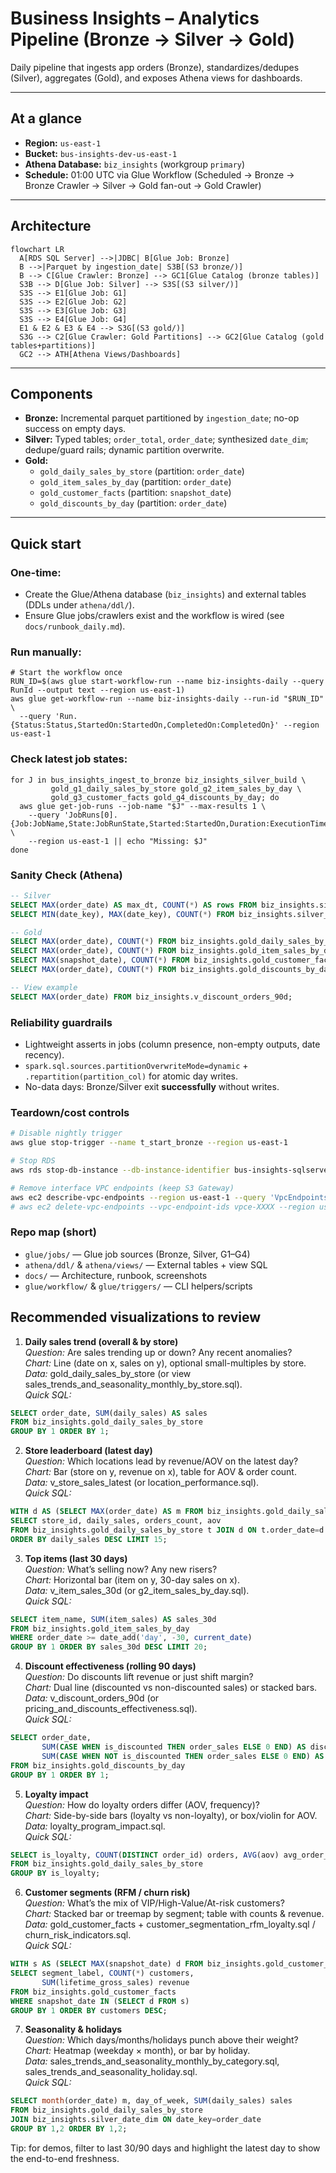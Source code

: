 # Business Insights – Analytics Pipeline (Bronze → Silver → Gold)

Daily pipeline that ingests app orders (Bronze), standardizes/dedupes (Silver), aggregates (Gold), and exposes Athena views for dashboards.

---

## At a glance

- **Region:** `us-east-1`  
- **Bucket:** `bus-insights-dev-us-east-1`  
- **Athena Database:** `biz_insights` (workgroup `primary`)
- **Schedule:** 01:00 UTC via Glue Workflow (Scheduled → Bronze → Bronze Crawler → Silver → Gold fan-out → Gold Crawler)

---

## Architecture
```
flowchart LR
  A[RDS SQL Server] -->|JDBC| B[Glue Job: Bronze]
  B -->|Parquet by ingestion_date| S3B[(S3 bronze/)]
  B --> C[Glue Crawler: Bronze] --> GC1[Glue Catalog (bronze tables)]
  S3B --> D[Glue Job: Silver] --> S3S[(S3 silver/)]
  S3S --> E1[Glue Job: G1]
  S3S --> E2[Glue Job: G2]
  S3S --> E3[Glue Job: G3]
  S3S --> E4[Glue Job: G4]
  E1 & E2 & E3 & E4 --> S3G[(S3 gold/)]
  S3G --> C2[Glue Crawler: Gold Partitions] --> GC2[Glue Catalog (gold tables+partitions)]
  GC2 --> ATH[Athena Views/Dashboards]
```
---

## Components

- **Bronze:** Incremental parquet partitioned by `ingestion_date`; no-op success on empty days.
- **Silver:** Typed tables; `order_total`, `order_date`; synthesized `date_dim`; dedupe/guard rails; dynamic partition overwrite.
- **Gold:** 
  - `gold_daily_sales_by_store` (partition: `order_date`)
  - `gold_item_sales_by_day` (partition: `order_date`)
  - `gold_customer_facts` (partition: `snapshot_date`)
  - `gold_discounts_by_day` (partition: `order_date`)

---
## Quick start

### One-time:

- Create the Glue/Athena database (`biz_insights`) and external tables (DDLs under `athena/ddl/`).
- Ensure Glue jobs/crawlers exist and the workflow is wired (see `docs/runbook_daily.md`).

### Run manually:

```
# Start the workflow once
RUN_ID=$(aws glue start-workflow-run --name biz-insights-daily --query RunId --output text --region us-east-1)
aws glue get-workflow-run --name biz-insights-daily --run-id "$RUN_ID" \
  --query 'Run.{Status:Status,StartedOn:StartedOn,CompletedOn:CompletedOn}' --region us-east-1
```

### Check latest job states:

```
for J in bus_insights_ingest_to_bronze biz_insights_silver_build \
         gold_g1_daily_sales_by_store gold_g2_item_sales_by_day \
         gold_g3_customer_facts gold_g4_discounts_by_day; do
  aws glue get-job-runs --job-name "$J" --max-results 1 \
    --query 'JobRuns[0].{Job:JobName,State:JobRunState,Started:StartedOn,Duration:ExecutionTime,Error:ErrorMessage}' \
    --region us-east-1 || echo "Missing: $J"
done
```

### Sanity Check (Athena)

```sql
-- Silver
SELECT MAX(order_date) AS max_dt, COUNT(*) AS rows FROM biz_insights.silver_order_items;
SELECT MIN(date_key), MAX(date_key), COUNT(*) FROM biz_insights.silver_date_dim;

-- Gold
SELECT MAX(order_date), COUNT(*) FROM biz_insights.gold_daily_sales_by_store;
SELECT MAX(order_date), COUNT(*) FROM biz_insights.gold_item_sales_by_day;
SELECT MAX(snapshot_date), COUNT(*) FROM biz_insights.gold_customer_facts;
SELECT MAX(order_date), COUNT(*) FROM biz_insights.gold_discounts_by_day;

-- View example
SELECT MAX(order_date) FROM biz_insights.v_discount_orders_90d;
```

### Reliability guardrails

- Lightweight asserts in jobs (column presence, non-empty outputs, date recency).
- `spark.sql.sources.partitionOverwriteMode=dynamic` + `.repartition(partition_col)` for atomic day writes.
- No-data days: Bronze/Silver exit **successfully** without writes.

### Teardown/cost controls

```bash
# Disable nightly trigger
aws glue stop-trigger --name t_start_bronze --region us-east-1

# Stop RDS
aws rds stop-db-instance --db-instance-identifier bus-insights-sqlserver --region us-east-1

# Remove interface VPC endpoints (keep S3 Gateway)
aws ec2 describe-vpc-endpoints --region us-east-1 --query 'VpcEndpoints[].VpcEndpointId'
# aws ec2 delete-vpc-endpoints --vpc-endpoint-ids vpce-XXXX --region us-east-1
```

### Repo map (short)

- `glue/jobs/` — Glue job sources (Bronze, Silver, G1–G4)
- `athena/ddl/` & `athena/views/` — External tables + view SQL
- `docs/` — Architecture, runbook, screenshots
- `glue/workflow/` & `glue/triggers/` — CLI helpers/scripts

## Recommended visualizations to review

1) **Daily sales trend (overall & by store)**<br>
*Question:* Are sales trending up or down? Any recent anomalies?<br>
*Chart:* Line (date on x, sales on y), optional small-multiples by store.<br>
*Data:* gold_daily_sales_by_store (or view sales_trends_and_seasonality_monthly_by_store.sql).<br>
*Quick SQL:*

```sql
SELECT order_date, SUM(daily_sales) AS sales
FROM biz_insights.gold_daily_sales_by_store
GROUP BY 1 ORDER BY 1;
```

2) **Store leaderboard (latest day)**<br>
*Question:* Which locations lead by revenue/AOV on the latest day?<br>
*Chart:* Bar (store on y, revenue on x), table for AOV & order count.<br>
*Data:* v_store_sales_latest (or location_performance.sql).<br>
*Quick SQL:*<br>

```sql
WITH d AS (SELECT MAX(order_date) AS m FROM biz_insights.gold_daily_sales_by_store)
SELECT store_id, daily_sales, orders_count, aov
FROM biz_insights.gold_daily_sales_by_store t JOIN d ON t.order_date=d.m
ORDER BY daily_sales DESC LIMIT 15;
```

3) **Top items (last 30 days)**<br>
*Question:* What’s selling now? Any new risers?<br>
*Chart:* Horizontal bar (item on y, 30-day sales on x).<br>
*Data:* v_item_sales_30d (or g2_item_sales_by_day.sql).<br>
*Quick SQL:*<br>

```sql
SELECT item_name, SUM(item_sales) AS sales_30d
FROM biz_insights.gold_item_sales_by_day
WHERE order_date >= date_add('day', -30, current_date)
GROUP BY 1 ORDER BY sales_30d DESC LIMIT 20;
```

4) **Discount effectiveness (rolling 90 days)**<br>
*Question:* Do discounts lift revenue or just shift margin?<br>
*Chart:* Dual line (discounted vs non-discounted sales) or stacked bars.<br>
*Data:* v_discount_orders_90d (or pricing_and_discounts_effectiveness.sql).<br>
*Quick SQL:*<br>

```sql
SELECT order_date,
       SUM(CASE WHEN is_discounted THEN order_sales ELSE 0 END) AS discounted_sales,
       SUM(CASE WHEN NOT is_discounted THEN order_sales ELSE 0 END) AS full_price_sales
FROM biz_insights.gold_discounts_by_day
GROUP BY 1 ORDER BY 1;
```

5) **Loyalty impact**<br>
*Question:* How do loyalty orders differ (AOV, frequency)?<br>
*Chart:* Side-by-side bars (loyalty vs non-loyalty), or box/violin for AOV.<br>
*Data:* loyalty_program_impact.sql.<br>
*Quick SQL:*<br>

```sql
SELECT is_loyalty, COUNT(DISTINCT order_id) orders, AVG(aov) avg_order_value
FROM biz_insights.gold_daily_sales_by_store
GROUP BY is_loyalty;
```

6) **Customer segments (RFM / churn risk)**<br>
*Question:* What’s the mix of VIP/High-Value/At-risk customers?<br>
*Chart:* Stacked bar or treemap by segment; table with counts & revenue.<br>
*Data:* gold_customer_facts + customer_segmentation_rfm_loyalty.sql / churn_risk_indicators.sql.<br>
*Quick SQL:*<br>

```sql
WITH s AS (SELECT MAX(snapshot_date) d FROM biz_insights.gold_customer_facts)
SELECT segment_label, COUNT(*) customers,
       SUM(lifetime_gross_sales) revenue
FROM biz_insights.gold_customer_facts
WHERE snapshot_date IN (SELECT d FROM s)
GROUP BY 1 ORDER BY customers DESC;
```

7) **Seasonality & holidays**<br>
*Question:* Which days/months/holidays punch above their weight?<br>
*Chart:* Heatmap (weekday × month), or bar by holiday.<br>
*Data:* sales_trends_and_seasonality_monthly_by_category.sql, sales_trends_and_seasonality_holiday.sql.<br>
*Quick SQL:*<br>

```sql
SELECT month(order_date) m, day_of_week, SUM(daily_sales) sales
FROM biz_insights.gold_daily_sales_by_store
JOIN biz_insights.silver_date_dim ON date_key=order_date
GROUP BY 1,2 ORDER BY 1,2;
```

Tip: for demos, filter to last 30/90 days and highlight the latest day to show the end-to-end freshness.
